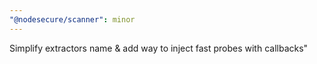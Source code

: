 ```yaml
---
"@nodesecure/scanner": minor
---
```


Simplify extractors name & add way to inject fast probes with callbacks"
